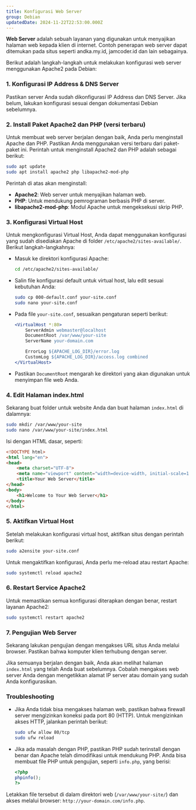 ```yaml
---
title: Konfigurasi Web Server
group: Debian
updatedDate: 2024-11-22T22:53:00.000Z
---
```

**Web Server** adalah sebuah layanan yang digunakan untuk menyajikan halaman web kepada klien di internet. Contoh penerapan web server dapat ditemukan pada situs seperti andka.my.id, jamcoder.id dan lain sebagainya.

Berikut adalah langkah-langkah untuk melakukan konfigurasi web server menggunakan Apache2 pada Debian:


### 1. **Konfigurasi IP Address & DNS Server**

Pastikan server Anda sudah dikonfigurasi IP Address dan DNS Server. Jika belum, lakukan konfigurasi sesuai dengan dokumentasi Debian sebelumnya.


### 2. **Install Paket Apache2 dan PHP (versi terbaru)**

Untuk membuat web server berjalan dengan baik, Anda perlu menginstall Apache dan PHP. Pastikan Anda menggunakan versi terbaru dari paket-paket ini. Perintah untuk menginstall Apache2 dan PHP adalah sebagai berikut:

```bash
sudo apt update
sudo apt install apache2 php libapache2-mod-php
```

Perintah di atas akan menginstall:
- **Apache2**: Web server untuk menyajikan halaman web.
- **PHP**: Untuk mendukung pemrograman berbasis PHP di server.
- **libapache2-mod-php**: Modul Apache untuk mengeksekusi skrip PHP.


### 3. **Konfigurasi Virtual Host**

Untuk mengkonfigurasi Virtual Host, Anda dapat menggunakan konfigurasi yang sudah disediakan Apache di folder `/etc/apache2/sites-available/`. Berikut langkah-langkahnya:

- Masuk ke direktori konfigurasi Apache:

  ```bash
  cd /etc/apache2/sites-available/
  ```

- Salin file konfigurasi default untuk virtual host, lalu edit sesuai kebutuhan Anda:

  ```bash
  sudo cp 000-default.conf your-site.conf
  sudo nano your-site.conf
  ```

- Pada file `your-site.conf`, sesuaikan pengaturan seperti berikut:

  ```apache
  <VirtualHost *:80>
      ServerAdmin webmaster@localhost
      DocumentRoot /var/www/your-site
      ServerName your-domain.com

      ErrorLog ${APACHE_LOG_DIR}/error.log
      CustomLog ${APACHE_LOG_DIR}/access.log combined
  </VirtualHost>
  ```

- Pastikan `DocumentRoot` mengarah ke direktori yang akan digunakan untuk menyimpan file web Anda.


### 4. **Edit Halaman index.html**

Sekarang buat folder untuk website Anda dan buat halaman `index.html` di dalamnya:

```bash
sudo mkdir /var/www/your-site
sudo nano /var/www/your-site/index.html
```

Isi dengan HTML dasar, seperti:

```html
<!DOCTYPE html>
<html lang="en">
<head>
    <meta charset="UTF-8">
    <meta name="viewport" content="width=device-width, initial-scale=1.0">
    <title>Your Web Server</title>
</head>
<body>
    <h1>Welcome to Your Web Server</h1>
</body>
</html>
```


### 5. **Aktifkan Virtual Host**

Setelah melakukan konfigurasi virtual host, aktifkan situs dengan perintah berikut:

```bash
sudo a2ensite your-site.conf
```

Untuk mengaktifkan konfigurasi, Anda perlu me-reload atau restart Apache:

```bash
sudo systemctl reload apache2
```

### 6. **Restart Service Apache2**

Untuk memastikan semua konfigurasi diterapkan dengan benar, restart layanan Apache2:

```bash
sudo systemctl restart apache2
```


### 7. **Pengujian Web Server**

Sekarang lakukan pengujian dengan mengakses URL situs Anda melalui browser. Pastikan bahwa komputer klien terhubung dengan server.

Jika semuanya berjalan dengan baik, Anda akan melihat halaman `index.html` yang telah Anda buat sebelumnya. Cobalah mengakses web server Anda dengan mengetikkan alamat IP server atau domain yang sudah Anda konfigurasikan.


### Troubleshooting

- Jika Anda tidak bisa mengakses halaman web, pastikan bahwa firewall server mengizinkan koneksi pada port 80 (HTTP).
  Untuk mengizinkan akses HTTP, jalankan perintah berikut:

  ```bash
  sudo ufw allow 80/tcp
  sudo ufw reload
  ```

- Jika ada masalah dengan PHP, pastikan PHP sudah terinstall dengan benar dan Apache telah dimodifikasi untuk mendukung PHP. Anda bisa membuat file PHP untuk pengujian, seperti `info.php`, yang berisi:

  ```php
  <?php
  phpinfo();
  ?>
  ```

Letakkan file tersebut di dalam direktori web (`/var/www/your-site/`) dan akses melalui browser: `http://your-domain.com/info.php`.
